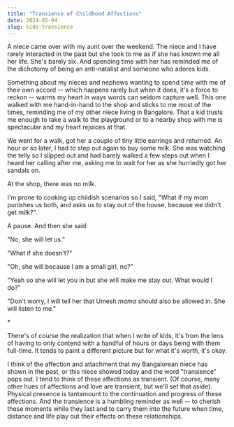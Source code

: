 ```yaml
---
title: "Transience of Childhood Affections"
date: 2024-05-04
slug: kids-transience
---
```


A niece came over with my aunt over the weekend. The niece and I have rarely interacted in the past but she took to me as if she has known me all her life. She's barely six. And spending time with her has reminded me of the dichotomy of being an anti-natalist and someone who adores kids.

Something about my nieces and nephews wanting to spend time with me of their own accord -- which happens rarely but when it does, it's a force to reckon -- warms my heart in ways words can seldom capture well. This one walked with me hand-in-hand to the shop and sticks to me most of the times, reminding me of my other niece living in Bangalore. That a kid trusts me enough to take a walk to the playground or to a nearby shop with me is spectacular and my heart rejoices at that.

We went for a walk, got her a couple of tiny little earrings and returned. An hour or so later, I had to step out again to buy some milk. She was watching the telly so I slipped out and had barely walked a few steps out when I heard her calling after me, asking me to wait for her as she hurriedly got her sandals on.

At the shop, there was no milk.

I'm prone to cooking up childish scenarios so I said, "What if my mom punishes us both, and asks us to stay out of the house, because we didn't get milk?".

A pause. And then she said:

"No, she will let us."

"What if she doesn't?"

"Oh, she will because I am a small girl, no?"

"Yeah so she will let you in but she will make me stay out. What would I do?"

"Don't worry, I will tell her that Umesh _mama_ should also be allowed in. She will listen to me."

\*

There's of course the realization that when I write of kids, it's from the lens of having to only contend with a handful of hours or days being with them full-time. It tends to paint a different picture but for what it's worth, it's okay.

I think of the affection and attachment that my Bangalorean niece has shown in the past, or this niece showed today and the word "transience" pops out. I tend to think of these affections as transient. (Of course, many other hues of affections and love are transient, but we'll set that aside). Physical presence is tantamount to the continuation and progress of these affections. And the transience is a humbling reminder as well -- to cherish these moments while they last and to carry them into the future when time, distance and life play out their effects on these relationships.
